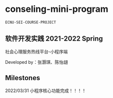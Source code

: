 # conseling-mini-program

````
ECNU-SEI-COURSE-PROJECT
````

## 软件开发实践 2021-2022 Spring

社会心理服务热线平台-小程序端

Developed by：张灏琪、陈怡翃


## Milestones
2022/03/31 小程序核心功能完成！！！！
